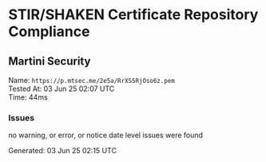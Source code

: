 # STIR/SHAKEN Certificate Repository Compliance

## Martini Security

Name: `https://p.mtsec.me/2e5a/RrXS5RjOso6z.pem`\
Tested At: 03 Jun 25 02:07 UTC\
Time: 44ms

### Issues

no warning, or error, or notice date level issues were found

Generated: 03 Jun 25 02:15 UTC